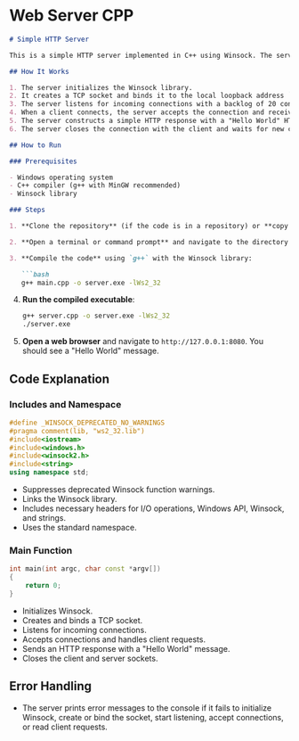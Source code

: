 # Web Server CPP

```markdown
# Simple HTTP Server

This is a simple HTTP server implemented in C++ using Winsock. The server listens on `127.0.0.1:8080` and responds with a basic "Hello World" HTML page to any incoming HTTP requests.

## How It Works

1. The server initializes the Winsock library.
2. It creates a TCP socket and binds it to the local loopback address `127.0.0.1` on port `8080`.
3. The server listens for incoming connections with a backlog of 20 connections.
4. When a client connects, the server accepts the connection and receives the client's request.
5. The server constructs a simple HTTP response with a "Hello World" HTML page and sends it back to the client.
6. The server closes the connection with the client and waits for new connections.

## How to Run

### Prerequisites

- Windows operating system
- C++ compiler (g++ with MinGW recommended)
- Winsock library

### Steps

1. **Clone the repository** (if the code is in a repository) or **copy the code** into a file named `main.cpp`.

2. **Open a terminal or command prompt** and navigate to the directory containing `main.cpp`.

3. **Compile the code** using `g++` with the Winsock library:

   ```bash
   g++ main.cpp -o server.exe -lWs2_32
   ```

4. **Run the compiled executable**:

   ```bash
   g++ server.cpp -o server.exe -lWs2_32
   ./server.exe
   ```

5. **Open a web browser** and navigate to `http://127.0.0.1:8080`. You should see a "Hello World" message.

## Code Explanation

### Includes and Namespace

```cpp
#define _WINSOCK_DEPRECATED_NO_WARNINGS
#pragma comment(lib, "ws2_32.lib")
#include<iostream>
#include<windows.h>
#include<winsock2.h>
#include<string>
using namespace std;
```

- Suppresses deprecated Winsock function warnings.
- Links the Winsock library.
- Includes necessary headers for I/O operations, Windows API, Winsock, and strings.
- Uses the standard namespace.

### Main Function

```cpp
int main(int argc, char const *argv[])
{
    return 0;
}
```

- Initializes Winsock.
- Creates and binds a TCP socket.
- Listens for incoming connections.
- Accepts connections and handles client requests.
- Sends an HTTP response with a "Hello World" message.
- Closes the client and server sockets.

## Error Handling

- The server prints error messages to the console if it fails to initialize Winsock, create or bind the socket, start listening, accept connections, or read client requests.
